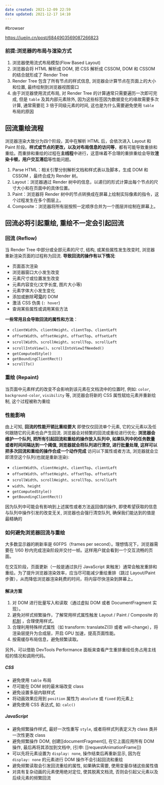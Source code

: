 ```yaml
---
date created: 2021-12-09 22:59
date updated: 2021-12-17 14:10
---
```


#browser

<https://juejin.cn/post/6844903569087266823>

### 前提:浏览器的布局与渲染方式

1. 浏览器使用流式布局模型(Flow Based Layout)
2. 浏览器会将 HTML 解析成 DOM, 把 CSS 解析成 CSSOM, DOM 和 CSSOM 的结合就形成了 Render Tree
3. Render Tree 包含了所有节点的样式信息, 浏览器会计算节点在页面上的大小和位置, 最终绘制到浏览器视图窗口
4. 由于浏览器使用流式布局, 对 Render Tree 的计算通常只需要遍历一次即可完成, 但是 `table` 及其内部元素除外, 因为这些标签因为数据变化的缘故需要多次计算, 通常需要花 3 倍于同级元素的时间, 这也是为什么需要避免使用 `table` 布局的原因

## 回流重绘流程

浏览器渲染大致分为四个阶段，其中在解析 HTML 后，会依次进入 Layout 和 Paint 阶段。**样式或节点的更改，以及对布局信息的访问等**，都有可能导致重排和重绘。而重排和重绘的过程在**主线程**中进行，这意味着不合理的重排重绘会导致**渲染卡顿，用户交互滞后**等性能问题。

1. Parse HTML：相关引擎分别解析文档和样式表以及脚本，生成 DOM 和 CSSOM ，最终合成为 Render 树。
2. Layout：浏览器通过 Render 树中的信息，以递归的形式计算出每个节点的尺寸大小和在页面中的具体位置。
3. Paint：浏览器将 Render 树中的节点转换成在屏幕上绘制实际像素的指令，这个过程发生在多个图层上。
4. Composite：浏览器将所有层按照一定顺序合并为一个图层并绘制在屏幕上。

## 回流必将引起重绘, 重绘不一定会引起回流

### 回流 (Reflow)

当 Render Tree 中部分或全部元素的尺寸, 结构, 或某些属性发生改变时, 浏览器重新渲染页面的过程称为回流.
**导致回流的操作有以下情况**:

- 页面首次渲染
- 浏览器窗口大小发生改变
- 元素尺寸或位置发生改变
- 元素内容变化(文字长度, 图片大小等)
- 元素字体大小发生变化
- 添加或删除**可见**的 DOM
- 激活 CSS 伪类 (`: hover`)
- 查询某些属性或调用某些方法

**一些常用且会导致回流的属性和方法**：

- `clientWidth`、`clientHeight`、`clientTop`、`clientLeft`
- `offsetWidth`、`offsetHeight`、`offsetTop`、`offsetLeft`
- `scrollWidth`、`scrollHeight`、`scrollTop`、`scrollLeft`
- `scrollIntoView()`、`scrollIntoViewIfNeeded()`
- `getComputedStyle()`
- `getBoundingClientRect()`
- `scrollTo()`

### 重绘 (Repaint)

当页面中元素样式的改变不会影响到该元素在文档流中的位置时, 例如: `color`, `background-color`, `visibility` 等, 浏览器会将新的 CSS 属性赋给元素并重新绘制, 这个过程被称为重绘

### 性能影响

由上可知, **回流的性能开销比重绘要大**
即使仅仅回流单个元素, 它的父元素以及任何跟随它的元素也会产生回流. 浏览器会对频繁的回流或重绘进行优化:
**浏览器会维护一个队列, 把所有引起回流和重绘的操作放入队列中, 如果队列中的任务数量或者时间间隔达到一个阈值, 浏览器就会将队列进行清空, 进行批量处理, 这样可以把多次回流和重绘的操作合成一个动作完成**
访问以下属性或者方法, 浏览器就会立即清空这个队列(也就是重新渲染):

- `clientWidth`、`clientHeight`、`clientTop`、`clientLeft`
- `offsetWidth`、`offsetHeight`、`offsetTop`、`offsetLeft`
- `scrollWidth`、`scrollHeight`、`scrollTop`、`scrollLeft`
- `width`、`height`
- `getComputedStyle()`
- `getBoundingClientRect()`

因为队列中可能会有影响到上述属性或者方法返回值的操作, 即使希望获取的信息与队列中操作引发的改变无关, 浏览器也会强行清空队列, 确保我们能达到的值是最精确的

### 如何避免浏览器回流与重绘

大多数显示器的刷新率是 60FPS（frames per second）。理想情况下，浏览器需要在 1/60 秒内完成渲染阶段并交付一帧。这样用户就会看到一个交互流畅的页面。

在交互阶段，页面更新（一般是通过执行 JavaScript 来触发）通常会触发重排和重绘。为了提升浏览器渲染效率，应当尽可能减少重绘重排（跳过 Layout/Paint 步骤），从而降低浏览器渲染耗费的时间，将内容尽快渲染到屏幕上。

#### 解决方案

1. 对 DOM 进行批量写入和读取（通过虚拟 DOM 或者 DocumentFragment 实现）。
2. 避免对样式频繁操作，了解常用样式属性触发 Layout / Paint / Composite 的 [机制](https://csstriggers.com/) ，合理使用样式。
3. 合理利用特殊样式属性（如 transform: translateZ(0) 或者 will-change），将渲染层提升为合成层，开启 GPU 加速，提高页面性能。
4. 按需缓存布局信息，避免频繁读取。

另外，可以借助 DevTools Performance 面板来查看产生重排重绘任务占用主线程的情况和调用代码。

##### CSS

- 避免使用 `table` 布局
- 尽可能在 DOM 树的最末端改变 class
- 避免设置多层内联样式
- 将动画效果应用到 `position` 属性为 `absolute` 或 `fixed` 的元素上
- 避免使用 CSS 表达式, 如: `calc()`

##### JavaScript

- 避免频繁操作样式, 最好一次性重写 `style`, 或者将样式列表定义为 class 类并一次性更改 class
- 避免频繁操作 DOM, 创建[[documentFragment]], 在它上面应用所有 DOM 操作, 最后再将其添加到文档中, (引申: [[requestAnimationFrame]])
- 可以先将元素设置为 `display: none`, 操作结束后再重新显示, 因为在 `display: none` 的元素进行 DOM 操作不会引起回流和重绘
- 避免频繁读取会引发回流重绘的属性, 如果确实需要, 使用变量存储这些属性值
- 对具有复杂动画的元素使用绝对定位, 使其脱离文档流, 否则会引起父元素以及后续元素的频繁回流
